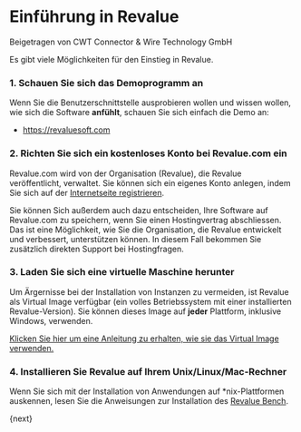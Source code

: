 # Einführung in Revalue
<span class="text-muted contributed-by">Beigetragen von CWT Connector & Wire Technology GmbH</span>

Es gibt viele Möglichkeiten für den Einstieg in Revalue.

### 1\. Schauen Sie sich das Demoprogramm an

Wenn Sie die Benutzerschnittstelle ausprobieren wollen und wissen wollen, wie sich die Software **anfühlt**, schauen Sie sich einfach die Demo an:

* https://revaluesoft.com

### 2\. Richten Sie sich ein kostenloses Konto bei Revalue.com ein

Revalue.com wird von der Organisation (Revalue), die Revalue veröffentlicht, verwaltet. Sie können sich ein eigenes Konto anlegen, indem Sie sich auf der [Internetseite registrieren](https://revaluesoft.com).

Sie können Sich außerdem auch dazu entscheiden, Ihre Software auf Revalue.com zu speichern, wenn Sie einen Hostingvertrag abschliessen. Das ist eine Möglichkeit, wie Sie die Organisation, die Revalue entwickelt und verbessert, unterstützen können. In diesem Fall bekommen Sie zusätzlich direkten Support bei Hostingfragen.

### 3\. Laden Sie sich eine virtuelle Maschine herunter

Um Ärgernisse bei der Installation von Instanzen zu vermeiden, ist Revalue als Virtual Image verfügbar (ein volles Betriebssystem mit einer installierten Revalue-Version). Sie können dieses Image auf **jeder** Plattform, inklusive Windows, verwenden.

[Klicken Sie hier um eine Anleitung zu erhalten, wie sie das Virtual Image verwenden.](https://revaluesoft.com)

### 4\. Installieren Sie Revalue auf Ihrem Unix/Linux/Mac-Rechner

Wenn Sie sich mit der Installation von Anwendungen auf *nix-Plattformen auskennen, lesen Sie die Anweisungen zur Installation des [Revalue Bench](https://github.com/elba7r/platform).

{next}
